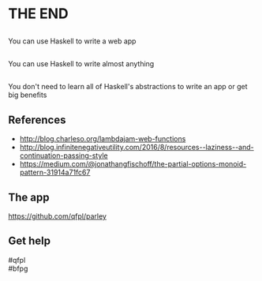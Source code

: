 # THE END

##

You can use Haskell to write a web app

##

You can use Haskell to write almost anything

##

You don't need to learn all of Haskell's abstractions to write an app
or get big benefits

## References

* http://blog.charleso.org/lambdajam-web-functions
* http://blog.infinitenegativeutility.com/2016/8/resources--laziness--and-continuation-passing-style
* https://medium.com/@jonathangfischoff/the-partial-options-monoid-pattern-31914a71fc67

## The app

https://github.com/qfpl/parley

## Get help

\#qfpl  
\#bfpg  

